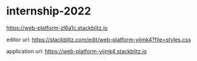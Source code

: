 # internship-2022

https://web-platform-zl6a1c.stackblitz.io


editor url: https://stackblitz.com/edit/web-platform-yijmk4?file=styles.css

application url: https://web-platform-yijmk4.stackblitz.io






